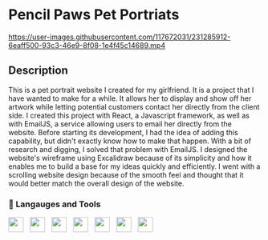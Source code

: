# Pencil Paws Pet Portriats

https://user-images.githubusercontent.com/117672031/231285912-6eaff500-93c3-46e9-8f08-1e4f45c14689.mp4

## Description
This is a pet portrait website I created for my girlfriend. It is a project that I have wanted to make for a while. It allows her to display and show off her artwork while letting potential customers contact her directly from the client side. I created this project with React, a Javascript framework, as well as with EmailJS, a service allowing users to email her directly from the website. Before starting its development, I had the idea of adding this capability, but didn't exactly know how to make that happen. With a bit of research and digging, I solved that problem with EmailJS. I designed the website's wireframe using Excalidraw because of its simplicity and how it enables me to build a base for my ideas quickly and efficiently. I went with a scrolling website design because of the smooth feel and thought that it would better match the overall design of the website.



### 🧰 Langauges and Tools


<img align="left" style="padding-right:10px" width="30px" src="https://cdn.jsdelivr.net/gh/devicons/devicon/icons/vscode/vscode-original.svg" />
<img align="left" style="padding-right:10px" width="30px" src="https://cdn.jsdelivr.net/gh/devicons/devicon/icons/react/react-original.svg" />
<img align="left" style="padding-right:10px" width="30px" src="https://cdn.jsdelivr.net/gh/devicons/devicon/icons/trello/trello-plain.svg" />
<img align="left" style="padding-right:10px" width="30px" src="https://cdn.jsdelivr.net/gh/devicons/devicon/icons/javascript/javascript-original.svg" />
<img align="left" style="padding-right:10px" width="30px" src="https://cdn.jsdelivr.net/gh/devicons/devicon/icons/html5/html5-original.svg" />
<img align="left" style="padding-right:10px" width="30px" src="https://cdn.jsdelivr.net/gh/devicons/devicon/icons/git/git-original.svg" />
<img align="left" style="padding-right:10px" width="30px" src="https://cdn.jsdelivr.net/gh/devicons/devicon/icons/css3/css3-original.svg" />

          
